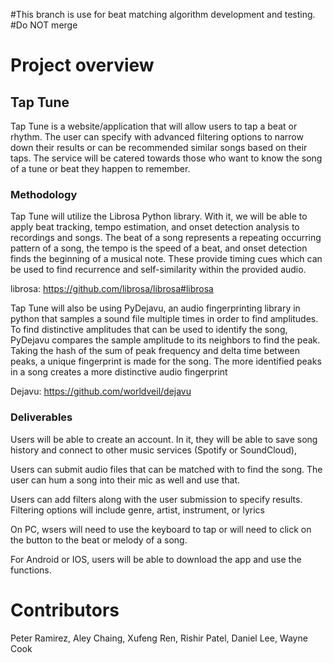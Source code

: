 #This branch is use for beat matching algorithm development and testing.
#Do NOT merge












# Project overview
  
 ## Tap Tune
  Tap Tune is a website/application that will allow users to tap a beat or rhythm. The user can specify with advanced filtering options to narrow down their results or can be recommended similar songs based on their taps. The service will be catered towards those who want to know the song of a tune or beat they happen to remember.
  
### Methodology
  Tap Tune will utilize the Librosa Python library. With it, we will be able to apply beat tracking, tempo estimation, and onset detection analysis to recordings and songs. The beat of a song represents a repeating occurring pattern of a song, the tempo is the speed of a beat, and onset detection finds the beginning of a musical note. These provide timing cues which can be used to find recurrence and self-similarity within the provided audio.  
  
librosa: https://github.com/librosa/librosa#librosa


  
  Tap Tune will also be using PyDejavu, an audio fingerprinting library in python that samples a sound file multiple times in order to find amplitudes. To find distinctive amplitudes that can be used to identify the song, PyDejavu compares the sample amplitude to its neighbors to find the peak. Taking the hash of the sum of peak frequency and delta time between peaks, a unique fingerprint is made for the song. The more identified peaks in a song creates a more distinctive audio fingerprint
  
Dejavu: https://github.com/worldveil/dejavu



### Deliverables
Users will be able to create an account. In it, they will be able to save song history and connect to other music services (Spotify or SoundCloud),

Users can submit audio files that can be matched with to find the song. The user can hum a song into their mic as well and use that.

Users can add filters along with the user submission to specify results. Filtering options will include genre, artist, instrument, or lyrics

On PC, wsers will need to use the keyboard to tap or will need to click on the button to the beat or melody of a song.

For Android or IOS, users will be able to download the app and use the functions.


# Contributors
Peter Ramirez, Aley Chaing, Xufeng Ren, Rishir Patel, Daniel Lee, Wayne Cook
